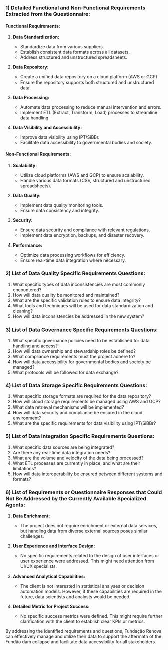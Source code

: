 ### 1) Detailed Functional and Non-Functional Requirements Extracted from the Questionnaire:

#### Functional Requirements:
1. **Data Standardization:**
   - Standardize data from various suppliers.
   - Establish consistent data formats across all datasets.
   - Address structured and unstructured spreadsheets.

2. **Data Repository:**
   - Create a unified data repository on a cloud platform (AWS or GCP).
   - Ensure the repository supports both structured and unstructured data.

3. **Data Processing:**
   - Automate data processing to reduce manual intervention and errors.
   - Implement ETL (Extract, Transform, Load) processes to streamline data handling.

4. **Data Visibility and Accessibility:**
   - Improve data visibility using IPT/SiBBr.
   - Facilitate data accessibility to governmental bodies and society.

#### Non-Functional Requirements:
1. **Scalability:**
   - Utilize cloud platforms (AWS and GCP) to ensure scalability.
   - Handle various data formats (CSV, structured and unstructured spreadsheets).

2. **Data Quality:**
   - Implement data quality monitoring tools.
   - Ensure data consistency and integrity.

3. **Security:**
   - Ensure data security and compliance with relevant regulations.
   - Implement data encryption, backups, and disaster recovery.

4. **Performance:**
   - Optimize data processing workflows for efficiency.
   - Ensure real-time data integration where necessary.

### 2) List of Data Quality Specific Requirements Questions:

1. What specific types of data inconsistencies are most commonly encountered?
2. How will data quality be monitored and maintained?
3. What are the specific validation rules to ensure data integrity?
4. What tools and techniques will be used for data standardization and cleaning?
5. How will data inconsistencies be addressed in the new system?

### 3) List of Data Governance Specific Requirements Questions:

1. What specific governance policies need to be established for data handling and access?
2. How will data ownership and stewardship roles be defined?
3. What compliance requirements must the project adhere to?
4. How will data accessibility for governmental bodies and society be managed?
5. What protocols will be followed for data exchange?

### 4) List of Data Storage Specific Requirements Questions:

1. What specific storage formats are required for the data repository?
2. How will cloud storage requirements be managed using AWS and GCP?
3. What data retrieval mechanisms will be implemented?
4. How will data security and compliance be ensured in the cloud environment?
5. What are the specific requirements for data visibility using IPT/SiBBr?

### 5) List of Data Integration Specific Requirements Questions:

1. What specific data sources are being integrated?
2. Are there any real-time data integration needs?
3. What are the volume and velocity of the data being processed?
4. What ETL processes are currently in place, and what are their limitations?
5. How will data interoperability be ensured between different systems and formats?

### 6) List of Requirements or Questionnaire Responses that Could Not Be Addressed by the Currently Available Specialized Agents:

1. **Data Enrichment:**
   - The project does not require enrichment or external data services, but handling data from diverse external sources poses similar challenges.

2. **User Experience and Interface Design:**
   - No specific requirements related to the design of user interfaces or user experience were addressed. This might need attention from UI/UX specialists.

3. **Advanced Analytical Capabilities:**
   - The client is not interested in statistical analyses or decision automation models. However, if these capabilities are required in the future, data scientists and analysts would be needed.

4. **Detailed Metric for Project Success:**
   - No specific success metrics were defined. This might require further clarification with the client to establish clear KPIs or metrics.

By addressing the identified requirements and questions, Fundação Renova can effectively manage and utilize their data to support the aftermath of the Fundão dam collapse and facilitate data accessibility for all stakeholders.